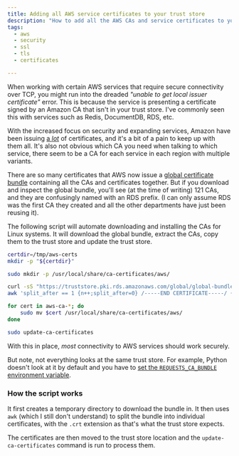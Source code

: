 ```yaml
---
title: Adding all AWS service certificates to your trust store
description: "How to add all the AWS CAs and service certificates to your trust store when working with their services, such as RDS, DocumentDB, Redis, etc."
tags: 
  - aws
  - security
  - ssl
  - tls
  - certificates

---
```


When working with certain AWS services that require secure connectivity over TCP, you might run into the dreaded *"unable to get local issuer certificate"* error. This is because the service is presenting a certificate signed by an Amazon CA that isn't in your trust store. I've commonly seen this with services such as Redis, DocumentDB, RDS, etc.

With the increased focus on security and expanding services, Amazon have been issuing [a _lot_](https://docs.aws.amazon.com/AmazonRDS/latest/UserGuide/UsingWithRDS.SSL.html#UsingWithRDS.SSL.CertificatesDownload) of certificates, and it's a bit of a pain to keep up with them all. It's also not obvious which CA you need when talking to which service, there seem to be a CA for each service in each region with multiple variants. 

There are so many certificates that AWS now issue a [global certificate bundle](https://truststore.pki.rds.amazonaws.com/global/global-bundle.pem) containing all the CAs and certificates together. But if you download and inspect the global bundle, you'll see (at the time of writing) 121 CAs, and they are confusingly named with an RDS prefix. (I can only assume RDS was the first CA they created and all the other departments have just been reusing it).   

The following script will automate downloading and installing the CAs for Linux systems. It will download the global bundle, extract the CAs, copy them to the trust store and update the trust store.  

```bash
certdir=/tmp/aws-certs
mkdir -p "${certdir}"

sudo mkdir -p /usr/local/share/ca-certificates/aws/

curl -sS "https://truststore.pki.rds.amazonaws.com/global/global-bundle.pem" > ${certdir}/global-bundle.pem
awk 'split_after == 1 {n++;split_after=0} /-----END CERTIFICATE-----/ {split_after=1}{print > "aws-ca-" n+1 ".crt"}' < ${certdir}/global-bundle.pem

for cert in aws-ca-*; do
    sudo mv $cert /usr/local/share/ca-certificates/aws/
done

sudo update-ca-certificates
```

With this in place, *most* connectivity to AWS services should work securely.  

But note, not everything looks at the same trust store. For example, Python doesn't look at it by default and you have to [set the `REQUESTS_CA_BUNDLE` environment variable](https://stackoverflow.com/questions/42982143/python-requests-how-to-use-system-ca-certificates-debian-ubuntu). 



### How the script works

It first creates a temporary directory to download the bundle in. It then uses `awk` (which I still don't understand) to split the bundle into individual certificates, with the `.crt` extension as that's what the trust store expects. 

The certificates are then moved to the trust store location and the `update-ca-certificates` command is run to process them.  



